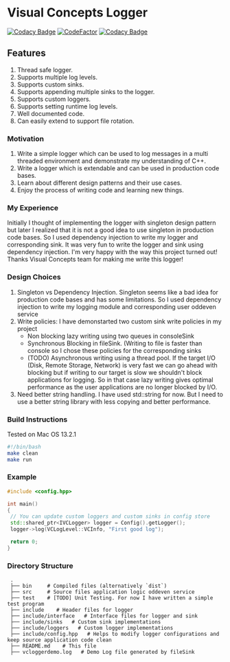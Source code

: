 
# Visual Concepts Logger

[![Codacy Badge](https://api.codacy.com/project/badge/Grade/674138339377421ba387cd3945621e2b)](https://app.codacy.com/gh/AnishEllore/vclogger?utm_source=github.com&utm_medium=referral&utm_content=AnishEllore/vclogger&utm_campaign=Badge_Grade_Settings)
[![CodeFactor](https://www.codefactor.io/repository/github/anishellore/vclogger/badge)](https://www.codefactor.io/repository/github/anishellore/vclogger)
[![Codacy Badge](https://app.codacy.com/project/badge/Grade/81628150fc744467b8df864879318137)](https://www.codacy.com/gh/AnishEllore/vclogger/dashboard?utm_source=github.com&amp;utm_medium=referral&amp;utm_content=AnishEllore/vclogger&amp;utm_campaign=Badge_Grade)

## Features

1. Thread safe logger.
2. Supports multiple log levels.
3. Supports custom sinks.
4. Supports appending multiple sinks to the logger.
5. Supports custom loggers.
6. Supports setting runtime log levels.
7. Well documented code.
8. Can easily extend to support file rotation.

### Motivation

1. Write a simple logger which can be used to log messages in a multi threaded environment and demonstrate my understanding of C++.
2. Write a logger which is extendable and can be used in production code bases.
3. Learn about different design patterns and their use cases.
4. Enjoy the process of writing code and learning new things.

### My Experience

Initially I thought of implementing the logger with singleton design pattern but later I realized that it is not a good idea to use singleton in production code bases. So I used dependency injection to write my logger and corresponding sink. It was very fun to write the logger and sink using dependency injection. I'm very happy with the way this project turned out! Thanks Visual Concepts team for making me write this logger!

### Design Choices

1. Singleton vs Dependency Injection. Singleton seems like a bad idea for production code bases and has some limitations. So I used dependency injection to write my logging module and corresponding user oddeven service
2. Write policies: I have demonstarted two custom sink write policies in my project
    - Non blocking lazy writing using two queues in consoleSink
    - Synchronous Blocking in fileSink. (Writing to file is faster than console so I chose these policies for the corresponding sinks
    - (TODO) Asynchronous writing using a thread pool.
If the target I/O (Disk, Remote Storage, Network) is very fast we can go ahead with blocking but if writing to our target is slow we shouldn't block applications for logging. So in that case lazy writing gives optimal performance as the user applications are no longer blocked by I/O.
3. Need better string handling. I have used std::string for now. But I need to use a better string library with less copying and better performance.

### Build Instructions

Tested on Mac OS 13.2.1

```bash
#!/bin/bash
make clean
make run
```

### Example

```cpp
#include <config.hpp>

int main()
{
 // You can update custom loggers and custom sinks in config store
 std::shared_ptr<IVCLogger> logger = Config().getLogger();
 logger->log(VCLogLevel::VCInfo, "First good log");

 return 0;
}
```

### Directory Structure

```text
 .
 ├── bin     # Compiled files (alternatively `dist`)
 ├── src     # Source files application logic oddeven service
 ├── test    # [TODO] Unit Testing. For now I have written a simple test program
 ├── include    # Header files for logger
 ├── include/interface   # Interface files for logger and sink
 ├── include/sinks   # Custom sink implementations
 ├── include/loggers   # Custom logger implementations
 ├── include/config.hpp   # Helps to modify logger configurations and keep source application code clean
 ├── README.md    # This file
 ├── vcloggerdemo.log   # Demo Log file generated by fileSink
```
